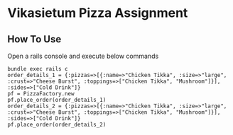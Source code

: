 # Vikasietum Pizza Assignment

## How To Use

Open a rails console and execute below commands

```
bundle exec rails c
order_details_1 = {:pizzas=>[{:name=>"Chicken Tikka", :size=>"large", :crust=>"Cheese Burst", :toppings=>["Chicken Tikka", "Mushroom"]}], :sides=>["Cold Drink"]}
pf = PizzaFactory.new
pf.place_order(order_details_1)
order_details_2 = {:pizzas=>[{:name=>"Chicken Tikka", :size=>"large", :crust=>"Cheese Burst", :toppings=>["Chicken Tikka", "Mushroom"]}], :sides=>["Cold Drink"]}
pf.place_order(order_details_2)
```